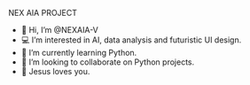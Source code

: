 NEX AIA PROJECT

- 👋 Hi, I’m @NEXAIA-V
- 💻 I’m interested in AI, data analysis and futuristic UI design.
- 🌱 I’m currently learning Python.
- 💞️ I’m looking to collaborate on Python projects.
- 💙 Jesus loves you.

<!---
NEXAIA-V/NEXAIA-V is a ✨ special ✨ repository because its `README.md` (this file) appears on your GitHub profile.
You can click the Preview link to take a look at your changes.
--->
